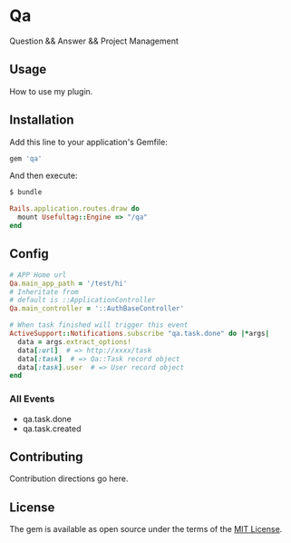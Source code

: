 # Qa
Question && Answer && Project Management

## Usage
How to use my plugin.

## Installation
Add this line to your application's Gemfile:

```ruby
gem 'qa'
```

And then execute:
```bash
$ bundle
```

``` ruby
Rails.application.routes.draw do
  mount Usefultag::Engine => "/qa"
end
```
## Config

``` ruby
# APP Home url
Qa.main_app_path = '/test/hi'
# Inheritate from
# default is ::ApplicationController
Qa.main_controller = '::AuthBaseController'

# When task finished will trigger this event
ActiveSupport::Notifications.subscribe "qa.task.done" do |*args|
  data = args.extract_options!
  data[:url]  # => http://xxxx/task
  data[:task]  # => Qa::Task record object
  data[:task].user  # => User record object
end
```
### All Events
- qa.task.done
- qa.task.created

## Contributing
Contribution directions go here.

## License
The gem is available as open source under the terms of the [MIT License](https://opensource.org/licenses/MIT).
